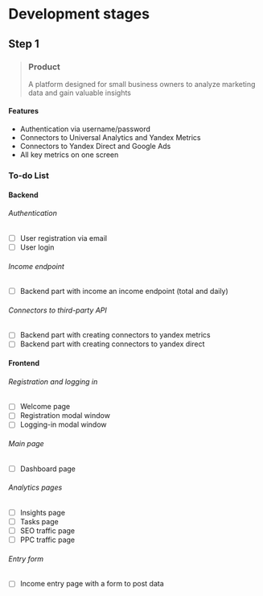 # Development stages

## Step 1

> ### Product
> A platform designed for small business owners
> to analyze marketing data and gain valuable insights
#### Features
- Authentication via username/password
- Connectors to Universal Analytics and Yandex Metrics
- Connectors to Yandex Direct and Google Ads
- All key metrics on one screen

### To-do List

#### Backend
###### Authentication
- [ ] User registration via email
- [ ] User login
###### Income endpoint
- [ ] Backend part with income an income endpoint (total and daily)
###### Connectors to third-party API
- [ ] Backend part with creating connectors to yandex metrics
- [ ] Backend part with creating connectors to yandex direct

#### Frontend
###### Registration and logging in
- [ ] Welcome page
- [ ] Registration modal window
- [ ] Logging-in modal window
###### Main page
- [ ] Dashboard page
###### Analytics pages
- [ ] Insights page
- [ ] Tasks page
- [ ] SEO traffic page
- [ ] PPC traffic page
###### Entry form
- [ ] Income entry page with a form to post data